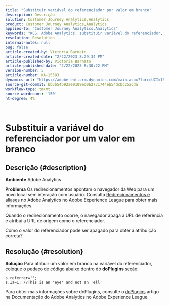 ```yaml
---
title: "Substituir variável do referenciador por valor em branco"
description: Descrição
solution: Customer Journey Analytics,Analytics
product: Customer Journey Analytics,Analytics
applies-to: "Customer Journey Analytics,Analytics"
keywords: "KCS, Adobe Analytics, substituir variável do referenciador, valor em branco"
resolution: Resolution
internal-notes: null
bug: false
article-created-by: Victoria Barnato
article-created-date: "2/22/2023 8:29:34 PM"
article-published-by: Victoria Barnato
article-published-date: "2/22/2023 8:30:22 PM"
version-number: 5
article-number: KA-15583
dynamics-url: "https://adobe-ent.crm.dynamics.com/main.aspx?forceUCI=1&pagetype=entityrecord&etn=knowledgearticle&id=4f33cb9d-efb2-ed11-83fe-6045bd0067ea"
source-git-commit: bb3b54b92ae0109ed0b2731744eb54dcbc25acda
workflow-type: tm+mt
source-wordcount: '150'
ht-degree: 4%

---
```


# Substituir a variável do referenciador por um valor em branco

## Descrição {#description}


<b>Ambiente</b>
Adobe Analytics

<b>Problema</b>
Os redirecionamentos apontam o navegador da Web para um novo local sem interação com usuário. Consulta [Redirecionamentos e aliases](https://docs.adobe.com/content/help/en/analytics/technotes/redirects.html) no Adobe Analytics no Adobe Experience League para obter mais informações.

Quando o redirecionamento ocorre, o navegador apaga a URL de referência e atribui a URL de origem como o referenciador.

Como o valor do referenciador pode ser apagado para obter a atribuição correta?


## Resolução {#resolution}


<b>Solução</b>
Para atribuir um valor em branco na variável do referenciador, coloque o pedaço de código abaixo dentro do <b>doPlugins</b> seção:


```
s.referrer='';
s.Ia=1; //This is an 'eye' and not an 'ell'
```


Para obter mais informações sobre doPlugins, consulte o [doPlugins](https://experienceleague.adobe.com/docs/analytics/implementation/vars/functions/doplugins.html "Clique para seguir o link: https://docs.adobe.com/content/help/en/analytics/implementation/vars/functions/doplugins.html") artigo na Documentação do Adobe Analytics no Adobe Experience League.



